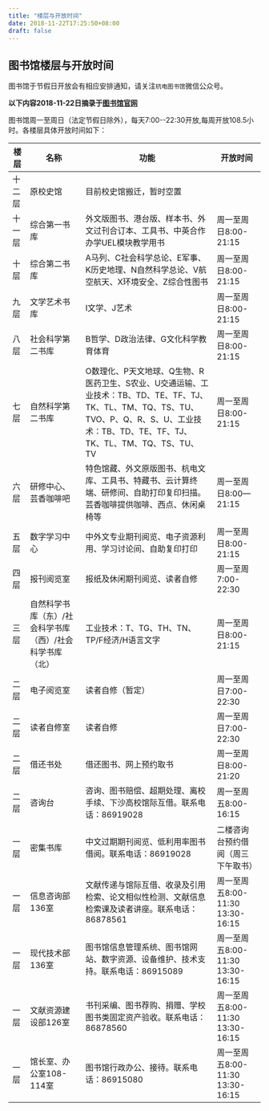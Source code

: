 ```yaml
---
title: "楼层与开放时间"
date: 2018-11-22T17:25:50+08:00
draft: false
---
```


## 图书馆楼层与开放时间

图书馆于节假日开放会有相应安排通知，请关注`杭电图书馆`微信公众号。

**以下内容2018-11-22日摘录于[图书馆官网](http://www.lib.hdu.edu.cn/article4-d2d8980f-68a5-48a5-9c4f-0bb0462472f1.html)**

图书馆周一至周日（法定节假日除外），每天7:00--22:30开放,每周开放108.5小时。各楼层具体开放时间如下：

楼层 | 名称 | 功能 | 开放时间 
-----|-----|------|--------
十二层|原校史馆|目前校史馆搬迁，暂时空置
十一层|综合第一书库|外文版图书、港台版、样本书、外文过刊合订本、工具书、中英合作办学UEL模块教学用书|周一至周日8:00-21:15
十层|综合第二书库|A马列、C社会科学总论、E军事、K历史地理、N自然科学总论、V航空航天、X环境安全、Z综合性图书|周一至周日8:00-21:15
九层|文学艺术书库|I文学、J艺术|周一至周日8:00-21:15
八层|社会科学第二书库|B哲学、D政治法律、G文化科学教育体育|周一至周日8:00-21:15
七层|自然科学第二书库|O数理化、P天文地球、Q生物、R医药卫生、S农业、U交通运输、工业技术：TB、TD、TE、TF、TJ、TK、TL、TM、TQ、TS、TU、TVO、P、Q、R、S、U、工业技术：TB、TD、TE、TF、TJ、TK、TL、TM、TQ、TS、TU、TV|周一至周日8:00-21:15
六层|研修中心、芸香咖啡吧|特色馆藏、外文原版图书、杭电文库、工具书、特藏书、云计算终端、研修间、自助打印复印扫描。芸香咖啡提供咖啡、西点、休闲桌椅等|周一至周日8:00—21:15
五层|数字学习中心|中外文专业期刊阅览、电子资源利用、学习讨论间、自助复印打印|周一至周日8:00-21:15
四层|报刊阅览室|报纸及休闲期刊阅览、读者自修|周一至周7:00-22:30
三层|自然科学书库（东）/社会科学书库（西）/社会科学书库（北）|工业技术：T、TG、TH、TN、TP/F经济/H语言文字|周一至周日8:00-21:15
二层|电子阅览室|读者自修（暂定）|周一至周日7:00-22:30
二层|读者自修室|读者自修|周一至周日7:00-22:30
二层|借还书处|借还图书、网上预约取书|周一至周日8:00-21:20
二层|咨询台|咨询、图书赔偿、超期处理、离校手续、下沙高校馆际互借。联系电话：86919028|周一至周五8:00-16:15
一层|密集书库|中文过期期刊阅览、低利用率图书借阅。联系电话：86919028|二楼咨询台预约借阅（周三下午取书）
一层|信息咨询部136室|文献传递与馆际互借、收录及引用检索、论文相似性检测、文献信息检索课及读者讲座。联系电话：86878561|周一至周五8:00-11:30 13:30-16:15
一层|现代技术部136室|图书馆信息管理系统、图书馆网站、数字资源、设备维护、技术支持。联系电话：86915089|周一至周五8:00-11:30 13:30-16:15
一层|文献资源建设部126室|书刊采编、图书荐购、捐赠、学校图书类固定资产验收。联系电话：86878560|周一至周五8:00-11:30 13:30-16:15
一层|馆长室、办公室108-114室|图书馆行政办公、接待。联系电话：86915080|周一至周五8:00-11:30 13:30-16:15

